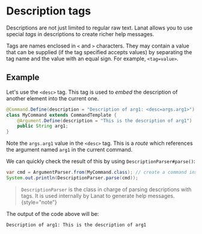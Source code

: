 # Description tags

Descriptions are not just limited to regular raw text. Lanat allows you to use special _tags_ in descriptions to create
richer help messages.

Tags are names enclosed in ``<`` and ``>`` characters. They may contain a value that can be supplied (if the tag
specified accepts values) by separating the tag name and the value with an equal sign. For example, ``<tag=value>``.


## Example

Let's use the ``<desc>`` tag. This tag is used to _embed_ the description of another element into the current one.

```Java
@Command.Define(description = "Description of arg1: <desc=args.arg1>")
class MyCommand extends CommandTemplate {
	@Argument.Define(description = "This is the description of arg1")
	public String arg1;
}
```

Note the ``args.arg1`` value in the ``<desc>`` tag. This is a _route_ which references the argument named ``arg1``
in the current command.

We can quickly check the result of this by using ``DescriptionParser#parse()``:

```Java
var cmd = ArgumentParser.from(MyCommand.class); // create a command instance from the template
System.out.println(DescriptionParser.parse(cmd));
```

> ``DescriptionParser`` is the class in charge of parsing descriptions with tags. It is used internally by Lanat to
> generate help messages.
> {style="note"}

The output of the code above will be:

```
Description of arg1: This is the description of arg1
```
